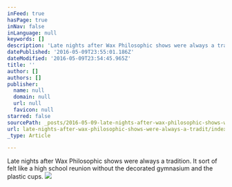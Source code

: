 ```yaml
---
inFeed: true
hasPage: true
inNav: false
inLanguage: null
keywords: []
description: 'Late nights after Wax Philosophic shows were always a tradition. It sort of felt like a high school reunion without the decorated gymnasium and the plastic cups. '
datePublished: '2016-05-09T23:55:01.186Z'
dateModified: '2016-05-09T23:54:45.965Z'
title: ''
author: []
authors: []
publisher:
  name: null
  domain: null
  url: null
  favicon: null
starred: false
sourcePath: _posts/2016-05-09-late-nights-after-wax-philosophic-shows-were-always-a-tradit.md
url: late-nights-after-wax-philosophic-shows-were-always-a-tradit/index.html
_type: Article

---
```

Late nights after Wax Philosophic shows were always a tradition. It sort of felt like a high school reunion without the decorated gymnasium and the plastic cups. ![](https://the-grid-user-content.s3-us-west-2.amazonaws.com/98740ed3-eabf-42ff-a4b5-1cf3ebc21fc6.jpg)
